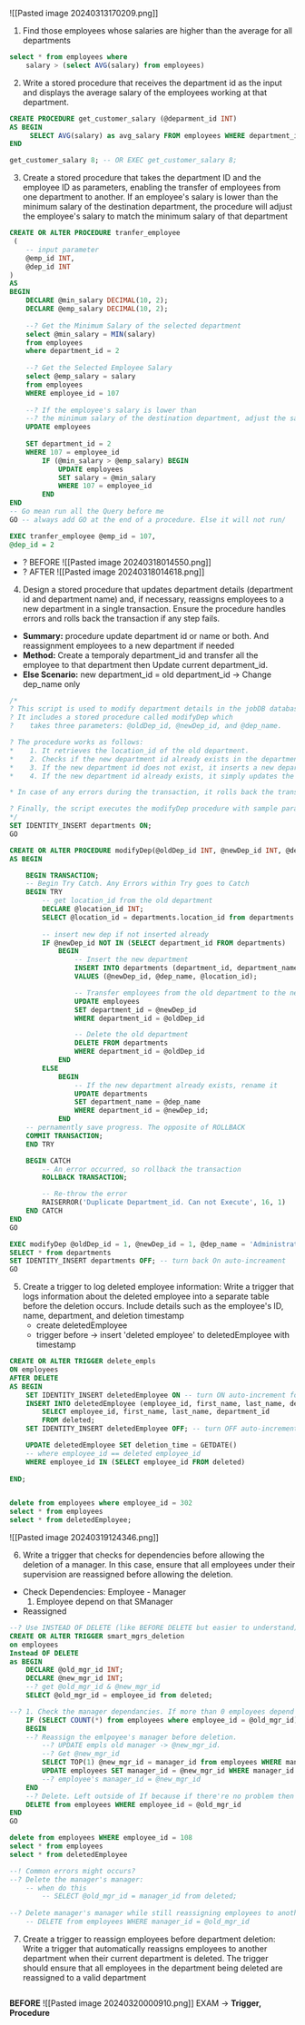 ![[Pasted image 20240313170209.png]]

1. Find those employees whose salaries are higher than the average for all departments
```sql
select * from employees where 
    salary > (select AVG(salary) from employees)
```


2. Write a stored procedure that receives the department id as the input and displays the average salary of the employees working at that department.
```sql
CREATE PROCEDURE get_customer_salary (@deparment_id INT)
AS BEGIN
	 SELECT AVG(salary) as avg_salary FROM employees WHERE department_id = @deparment_id;
END

get_customer_salary 8; -- OR EXEC get_customer_salary 8;
```


3. Create a stored procedure that takes the department ID and the employee ID as parameters, enabling the transfer of employees from one department to another. If an employee's salary is lower than the minimum salary of the destination department, the procedure will adjust the employee's salary to match the minimum salary of that department
```sql
CREATE OR ALTER PROCEDURE tranfer_employee
 (
	-- input parameter
	@emp_id INT,
	@dep_id INT
)
AS
BEGIN
	DECLARE @min_salary DECIMAL(10, 2);
	DECLARE @emp_salary DECIMAL(10, 2);
	
	--? Get the Minimum Salary of the selected department
	select @min_salary = MIN(salary)
	from employees
	where department_id = 2
	
	--? Get the Selected Employee Salary 
	select @emp_salary = salary
	from employees
	WHERE employee_id = 107
	
	--? If the employee's salary is lower than 
	--? the minimum salary of the destination department, adjust the salary
	UPDATE employees
    
	SET department_id = 2
	WHERE 107 = employee_id
		IF (@min_salary > @emp_salary) BEGIN
			UPDATE employees
			SET salary = @min_salary
			WHERE 107 = employee_id
		END
END 
-- Go mean run all the Query before me
GO -- always add GO at the end of a procedure. Else it will not run/ 

EXEC tranfer_employee @emp_id = 107,
@dep_id = 2
```
+ ? BEFORE
![[Pasted image 20240318014550.png]]
+ ? AFTER
![[Pasted image 20240318014618.png]]


4. Design a stored procedure that updates department details (department id and department name) and, if necessary, reassigns employees to a new department in a single transaction. Ensure the procedure handles errors and rolls back the transaction if any step fails.

+ **Summary:** procedure update department id or name or both. And reassignment employees to a new department if needed
+ **Method:** 
	Create a temporaly department_id and transfer all the employee to that department then Update current department_id.
+ **Else Scenario:** new department_id = old department_id -> Change dep_name only
```sql
/*
? This script is used to modify department details in the jobDB database.
? It includes a stored procedure called modifyDep which 
?    takes three parameters: @oldDep_id, @newDep_id, and @dep_name. 

? The procedure works as follows:
*    1. It retrieves the location_id of the old department.
*    2. Checks if the new department id already exists in the departments table.
*    3. If the new department id does not exist, it inserts a new department with the new department id, department name, and the location id of the old department. It then transfers all employees from the old department to the new one and deletes the old department.
*    4. If the new department id already exists, it simply updates the department name of the existing department.

* In case of any errors during the transaction, it rolls back the transaction and raises an error.

? Finally, the script executes the modifyDep procedure with sample parameters and selects all records from the departments table.
*/
SET IDENTITY_INSERT departments ON;
GO

CREATE OR ALTER PROCEDURE modifyDep(@oldDep_id INT, @newDep_id INT, @dep_name nvarchar(30))
AS BEGIN 

    BEGIN TRANSACTION;
    -- Begin Try Catch. Any Errors within Try goes to Catch
    BEGIN TRY
        -- get location_id from the old department
        DECLARE @location_id INT;
        SELECT @location_id = departments.location_id from departments WHERE department_id = @oldDep_id;
        
        -- insert new dep if not inserted already
        IF @newDep_id NOT IN (SELECT department_id FROM departments)
            BEGIN
                -- Insert the new department
                INSERT INTO departments (department_id, department_name, location_id)
                VALUES (@newDep_id, @dep_name, @location_id);

                -- Transfer employees from the old department to the new one
                UPDATE employees 
                SET department_id = @newDep_id 
                WHERE department_id = @oldDep_id

                -- Delete the old department
                DELETE FROM departments 
                WHERE department_id = @oldDep_id
            END
        ELSE
            BEGIN
                -- If the new department already exists, rename it
                UPDATE departments 
                SET department_name = @dep_name 
                WHERE department_id = @newDep_id;
            END
    -- pernamently save progress. The opposite of ROLLBACK
    COMMIT TRANSACTION; 
    END TRY

    BEGIN CATCH
        -- An error occurred, so rollback the transaction
        ROLLBACK TRANSACTION;

        -- Re-throw the error
        RAISERROR('Duplicate Department_id. Can not Execute', 16, 1)
    END CATCH
END
GO

EXEC modifyDep @oldDep_id = 1, @newDep_id = 1, @dep_name = 'Administration'
SELECT * from departments
SET IDENTITY_INSERT departments OFF; -- turn back On auto-increament
GO
```


5. Create a trigger to log deleted employee information: Write a trigger that logs information about the deleted employee into a separate table before the deletion occurs. Include details such as the employee's ID, name, department, and deletion timestamp
	+ create deletedEmployee 
	+ trigger before -> insert 'deleted employee' to deletedEmployee with timestamp
```sql
CREATE OR ALTER TRIGGER delete_empls 
ON employees
AFTER DELETE
AS BEGIN
    SET IDENTITY_INSERT deletedEmployee ON -- turn ON auto-increment for deletedEmployee table
    INSERT INTO deletedEmployee (employee_id, first_name, last_name, department_id)
        SELECT employee_id, first_name, last_name, department_id
        FROM deleted;
    SET IDENTITY_INSERT deletedEmployee OFF; -- turn OFF auto-increment for deletedEmployee table

    UPDATE deletedEmployee SET deletion_time = GETDATE() 
    -- where employee_id == deleted employee_id  
    WHERE employee_id IN (SELECT employee_id FROM deleted)
    
END;


delete from employees where employee_id = 302
select * from employees
select * from deletedEmployee;
```
![[Pasted image 20240319124346.png]]


6. Write a trigger that checks for dependencies before allowing the deletion of a manager. In this case, ensure that all employees under their supervision are reassigned before allowing the deletion.
+ Check Dependencies: Employee - Manager
	1) Employee depend on that SManager 
+ Reassigned 
```sql
--? Use INSTEAD OF DELETE (like BEFORE DELETE but easier to understand) (Instead of just delete we do this and that and finally delete)
CREATE OR ALTER TRIGGER smart_mgrs_deletion 
on employees
Instead OF DELETE
as BEGIN
    DECLARE @old_mgr_id INT;
    DECLARE @new_mgr_id INT;
    --? get @old_mgr_id & @new_mgr_id
    SELECT @old_mgr_id = employee_id from deleted; 

--? 1. Check the manager dependancies. If more than 0 employees depend on that 1 manager_id
    IF (SELECT COUNT(*) from employees where employee_id = @old_mgr_id) > 0
    BEGIN
    --? Reassign the emlpoyee's manager before deletion.
        --? UPDATE empls old manager -> @new_mgr_id. 
        --? Get @new_mgr_id
        SELECT TOP(1) @new_mgr_id = manager_id from employees WHERE manager_id <> @old_mgr_id  
        UPDATE employees SET manager_id = @new_mgr_id WHERE manager_id = @old_mgr_id
        --? employee's manager_id = @new_mgr_id
    END
    --? Delete. Left outside of If because if there're no problem then just delete 
    DELETE from employees WHERE employee_id = @old_mgr_id  
END
GO

delete from employees WHERE employee_id = 108
select * from employees
select * from deletedEmployee

--! Common errors might occurs? 
--? Delete the manager's manager: 
    -- when do this
        -- SELECT @old_mgr_id = manager_id from deleted; 
     
--? Delete manager's manager while still reassigning employees to another manager 
    -- DELETE from employees WHERE manager_id = @old_mgr_id  

```


7. Create a trigger to reassign employees before department deletion: Write a trigger that automatically reassigns employees to another department when their current department is deleted. The trigger should ensure that all employees in the department being deleted are reassigned to a valid department
```sql

```
**BEFORE**
![[Pasted image 20240320000910.png]]
EXAM -> **Trigger, Procedure**